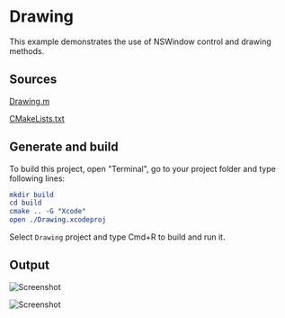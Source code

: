 # Drawing

This example demonstrates the use of NSWindow control and drawing methods.

## Sources

[Drawing.m](Drawing.m)

[CMakeLists.txt](CMakeLists.txt)

## Generate and build

To build this project, open "Terminal", go to your project folder and type following lines:

``` cmake
mkdir build
cd build
cmake .. -G "Xcode"
open ./Drawing.xcodeproj
```

Select `Drawing` project and type Cmd+R to build and run it.

## Output

![Screenshot](../../../docs/Pictures/Drawing.png)

![Screenshot](../../../docs/Pictures/DrawingDark.png)
